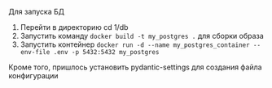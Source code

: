 Для запуска БД

1. Перейти в директорию cd 1/db
2. Запустить команду `docker build -t my_postgres .` для сборки образа
3. Запустить контейнер `docker run -d --name my_postgres_container --env-file .env -p 5432:5432 my_postgres`

Кроме того, пришлось установить pydantic-settings для создания файла конфигурации

